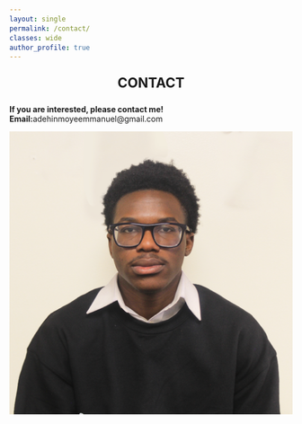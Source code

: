 ```yaml
---
layout: single
permalink: /contact/
classes: wide
author_profile: true
---
```



<div style="text-align: center; font-size: 24px;">
  <p><strong>CONTACT</strong> </p>
</div>


<div style="text-align: justify;">
  <p><strong>If you are interested, please contact me!</strong><br>
  <strong>Email:</strong>adehinmoyeemmanuel@gmail.com<br> </p>
</div>

<div style="display: flex; justify-content: center; align-items: center;margin: 0 auto;">
  <img src="/web_resources/resume-photo.jpg" style="max-width: 100%; height: auto; margin-bottom: 10px;" />
</div>
